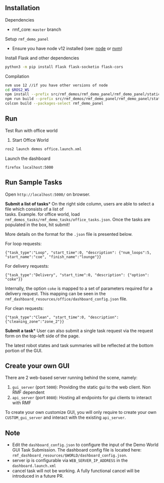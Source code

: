 ## Installation
Dependencies
 - rmf_core: `master` branch

Setup `rmf_demo_panel`
- Ensure you have node v12 installed (see: [node](https://nodejs.org/en/download/package-manager/) or [nvm](https://github.com/nvm-sh/nvm))

Install Flask and other dependencies
```bash
python3 -m pip install Flask flask-socketio flask-cors
```

Compilation
```bash
nvm use 12 //if you have other versions of node
cd $ROS2_WS
npm install --prefix src/rmf_demos/rmf_demo_panel/rmf_demo_panel/static/
npm run build --prefix src/rmf_demos/rmf_demo_panel/rmf_demo_panel/static/
colcon build --packages-select rmf_demo_panel
```

## Run 
Test Run with office world

1. Start Office World
```bash
ros2 launch demos office.launch.xml
```
Launch the dashboard
```
firefox localhost:5000
```

## Run Sample Tasks

Open `http://localhost:5000/` on browser.


**Submit a list of tasks***
On the right side column, users are able to select a file which consists of a list of  
tasks. Example. for office world, load `rmf_demos_tasks/rmf_demo_tasks/office_tasks.json`. 
Once the tasks are populated in the box, hit submit!

More details on the format for the `.json` file is presented below.

For loop requests:
```
{"task_type":"Loop", "start_time":0, "description": {"num_loops":5, "start_name":"coe", "finish_name":"lounge"}}
```

For delivery requests:
```
{"task_type":"Delivery", "start_time":0, "description": {"option": "coke"}}
```
Internally, the option `coke` is mapped to a set of parameters required for a delivery request. This mapping can be seen in the `rmf_dashboard_resources/office/dashboard_config.json` file.

For clean requests:
```
{"task_type":"Clean", "start_time":0, "description":{"cleaning_zone":"zone_2"}}
```

**Submit a task***
User can also submit a single task request via the request form on the top-left side of the page.

The latest robot states and task summaries will be reflected at the bottom portion of the GUI.

## Create your own GUI

There are 2 web-based server running behind the scene, namely:

1. `gui_server` (port `5000`): Providing the static gui to the web client. Non RMF dependent
2. `api_server` (port `8080`): Hosting all endpoints for gui clients to interact with RMF

To create your own customize GUI, you will only require to create your own `CUSTOM_gui_server` 
and interact with the existing `api_server`.

## Note
- Edit the `dashboard_config.json` to configure the input of the Demo World GUI Task Submission.
The dashboard config file is located here: `rmf_dashboard_resources/$WORLD/dashboard_config.json`.
- server ip is configurable via `WEB_SERVER_IP_ADDRESS` in the `dashboard.launch.xml`
- cancel task will not be working. A fully functional cancel will be introduced in a future PR.
